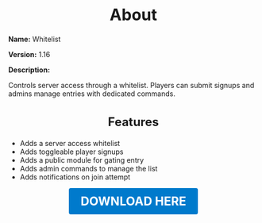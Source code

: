 <h1 style="text-align:center; font-size:2rem; font-weight:bold;">About</h1>

**Name:**
Whitelist

**Version:**
1.16

**Description:**

Controls server access through a whitelist. Players can submit signups and admins manage entries with dedicated commands.

<h2 style="text-align:center; font-size:1.5rem; font-weight:bold;">Features</h2>

- Adds a server access whitelist
- Adds toggleable player signups
- Adds a public module for gating entry
- Adds admin commands to manage the list
- Adds notifications on join attempt





<p align="center"><a href="https://github.com/LiliaFramework/Modules/raw/refs/heads/gh-pages/whitelist.zip" style="display:inline-block;padding:12px 24px;font-size:1.5rem;font-weight:bold;text-decoration:none;color:#fff;background-color:var(--md-primary-fg-color,#007acc);border-radius:4px;">DOWNLOAD HERE</a></p>
